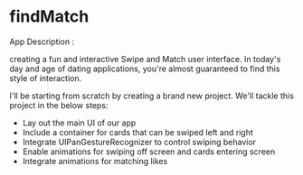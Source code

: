 # findMatch

App Description :
    
creating a fun and interactive Swipe and Match user interface. In today's day and age of dating applications, you're almost guaranteed to find this style of interaction.

I'll be starting from scratch by creating a brand new project. We'll tackle this project in the below steps:

- Lay out the main UI of our app
- Include a container for cards that can be swiped left and right
- Integrate UIPanGestureRecognizer to control swiping behavior
- Enable animations for swiping off screen and cards entering screen
- Integrate animations for matching likes
